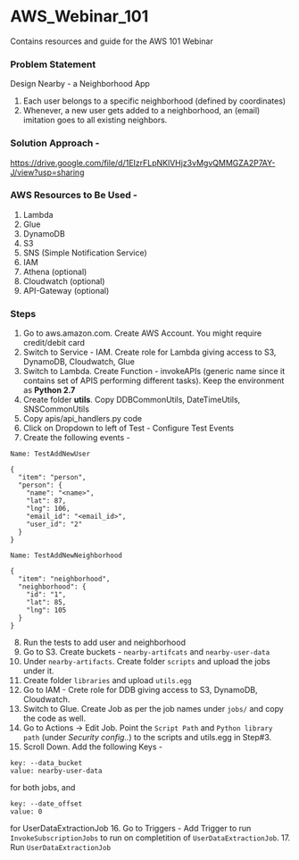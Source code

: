 # AWS_Webinar_101
Contains resources and guide for the AWS 101 Webinar

### Problem Statement
Design Nearby - a Neighborhood App
1. Each user belongs to a specific neighborhood (defined by coordinates)
1. Whenever, a new user gets added to a neighborhood, an (email) imitation goes to all existing neighbors.

### Solution Approach -
https://drive.google.com/file/d/1EIzrFLpNKlVHjz3vMgvQMMGZA2P7AY-J/view?usp=sharing

### AWS Resources to Be Used -
1. Lambda
1. Glue
1. DynamoDB
1. S3
1. SNS (Simple Notification Service)
1. IAM
1. Athena (optional)
1. Cloudwatch (optional)
1. API-Gateway (optional)

### Steps
1. Go to aws.amazon.com. Create AWS Account. You might require credit/debit card
2. Switch to Service - IAM. Create role for Lambda giving access to S3, DynamoDB, Cloudwatch, Glue
3. Switch to Lambda. Create Function - invokeAPIs (generic name since it contains set of APIS performing different tasks). Keep the environment as **Python 2.7**
4. Create folder **utils**. Copy DDBCommonUtils, DateTimeUtils, SNSCommonUtils
5. Copy apis/api_handlers.py code
6. Click on Dropdown to left of Test - Configure Test Events
7. Create the following events -

`Name: TestAddNewUser`
```buildoutcfg
{
  "item": "person",
  "person": {
    "name": "<name>",
    "lat": 87,
    "lng": 106,
    "email_id": "<email_id>",
    "user_id": "2"
  }
}
``` 

`Name: TestAddNewNeighborhood`
```buildoutcfg
{
  "item": "neighborhood",
  "neighborhood": {
    "id": "1",
    "lat": 85,
    "lng": 105
  }
}
```

8. Run the tests to add user and neighborhood
9. Go to S3. Create buckets - `nearby-artifcats` and `nearby-user-data`
10. Under `nearby-artifacts`. Create folder `scripts` and upload the jobs under it.
11. Create folder `libraries` and upload `utils.egg`
12. Go to IAM - Crete role for DDB giving access to S3, DynamoDB, Cloudwatch.
13. Switch to Glue. Create Job as per the job names under `jobs/` and copy the code as well.
14. Go to Actions -> Edit Job. Point the `Script Path` and `Python library path` (under *Security config..*) to the scripts and utils.egg in Step#3.
15. Scroll Down. Add the following Keys -
```buildoutcfg
key: --data_bucket
value: nearby-user-data 
```
for both jobs, and
```buildoutcfg
key: --date_offset
value: 0
```
for UserDataExtractionJob
16. Go to Triggers - Add Trigger to run `InvokeSubscriptionJobs` to run on completition of `UserDataExtractionJob`.
17. Run `UserDataExtractionJob`

